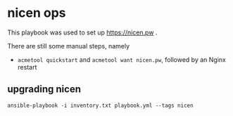 nicen ops
=========

This playbook was used to set up https://nicen.pw .

There are still some manual steps, namely

* `acmetool quickstart` and `acmetool want nicen.pw`, followed by an Nginx restart

upgrading nicen
---------------

```
ansible-playbook -i inventory.txt playbook.yml --tags nicen
```
